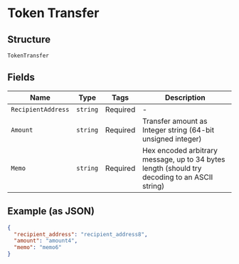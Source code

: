# Token Transfer

## Structure

`TokenTransfer`

## Fields

| Name               | Type     | Tags     | Description                                                                                   |
| ------------------ | -------- | -------- | --------------------------------------------------------------------------------------------- |
| `RecipientAddress` | `string` | Required | -                                                                                             |
| `Amount`           | `string` | Required | Transfer amount as Integer string (64-bit unsigned integer)                                   |
| `Memo`             | `string` | Required | Hex encoded arbitrary message, up to 34 bytes length (should try decoding to an ASCII string) |

## Example (as JSON)

```json
{
  "recipient_address": "recipient_address8",
  "amount": "amount4",
  "memo": "memo6"
}
```
